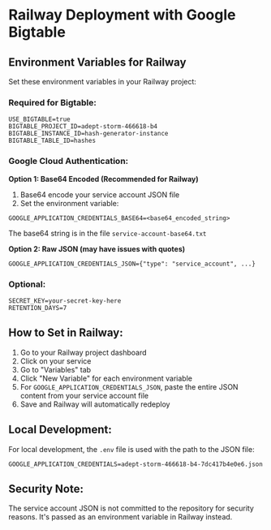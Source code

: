 # Railway Deployment with Google Bigtable

## Environment Variables for Railway

Set these environment variables in your Railway project:

### Required for Bigtable:
```
USE_BIGTABLE=true
BIGTABLE_PROJECT_ID=adept-storm-466618-b4
BIGTABLE_INSTANCE_ID=hash-generator-instance
BIGTABLE_TABLE_ID=hashes
```

### Google Cloud Authentication:

**Option 1: Base64 Encoded (Recommended for Railway)**
1. Base64 encode your service account JSON file
2. Set the environment variable:
```
GOOGLE_APPLICATION_CREDENTIALS_BASE64=<base64_encoded_string>
```
The base64 string is in the file `service-account-base64.txt`

**Option 2: Raw JSON (may have issues with quotes)**
```
GOOGLE_APPLICATION_CREDENTIALS_JSON={"type": "service_account", ...}
```

### Optional:
```
SECRET_KEY=your-secret-key-here
RETENTION_DAYS=7
```

## How to Set in Railway:

1. Go to your Railway project dashboard
2. Click on your service
3. Go to "Variables" tab
4. Click "New Variable" for each environment variable
5. For `GOOGLE_APPLICATION_CREDENTIALS_JSON`, paste the entire JSON content from your service account file
6. Save and Railway will automatically redeploy

## Local Development:

For local development, the `.env` file is used with the path to the JSON file:
```
GOOGLE_APPLICATION_CREDENTIALS=adept-storm-466618-b4-7dc417b4e0e6.json
```

## Security Note:

The service account JSON is not committed to the repository for security reasons. It's passed as an environment variable in Railway instead.